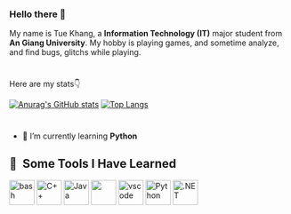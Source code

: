 ### Hello there 👋

My name is Tue Khang, a **Information Technology (IT)** major student from **An Giang University**. My hobby is playing games, and sometime analyze, and find bugs, glitchs while playing.
#
Here are my stats👇

[![Anurag's GitHub stats](https://github-readme-stats.vercel.app/api?username=Hexkd)](https://github.com/anuraghazra/github-readme-stats)
[![Top Langs](https://github-readme-stats.vercel.app/api/top-langs?username=Hexkd&layout=compact&theme=tokyonight)](https://github.com/Hexkd)
#

- 🌱 I’m currently learning **Python**

## 🚀 &nbsp;Some Tools I Have Learned



<p align="left">
<img src="https://cdn.jsdelivr.net/gh/devicons/devicon/icons/c/c-original.svg" alt="bash" width="45" height="45"/>
<img src="https://cdn.jsdelivr.net/gh/devicons/devicon/icons/cplusplus/cplusplus-original.svg" alt="C++" width="45" height="45"/>
<img src="https://cdn.jsdelivr.net/gh/devicons/devicon/icons/java/java-original.svg" alt="Java" width="45" height="45"/>
<img src="https://www.svgrepo.com/show/303229/microsoft-sql-server-logo.svg" width="45" height="45"/>
<img src="https://cdn.jsdelivr.net/gh/devicons/devicon/icons/vscode/vscode-original.svg" alt="vscode" width="45" height="45"/>
<img src="https://cdn.jsdelivr.net/gh/devicons/devicon/icons/python/python-original.svg" alt="Python" width="45" height="45"/>
<img src="https://cdn.jsdelivr.net/gh/devicons/devicon/icons/dotnetcore/dotnetcore-original.svg" alt=".NET" width="45" height="45"/>
</p>

#






<!--
**Hexkd/Hexkd** is a ✨ _special_ ✨ repository because its `README.md` (this file) appears on your GitHub profile.

Here are some ideas to get you started:

- 🔭 I’m currently working on **Python Project**
- 🌱 I’m currently learning **Python**
- 👯 I’m currently NOT looking to collaborate on **...** , YET
- 🤔 I’m looking for help with ...
- 💬 Ask me about ...
- 📫 How to reach me: ...
- ⚡ Fun fact: ...
-->
